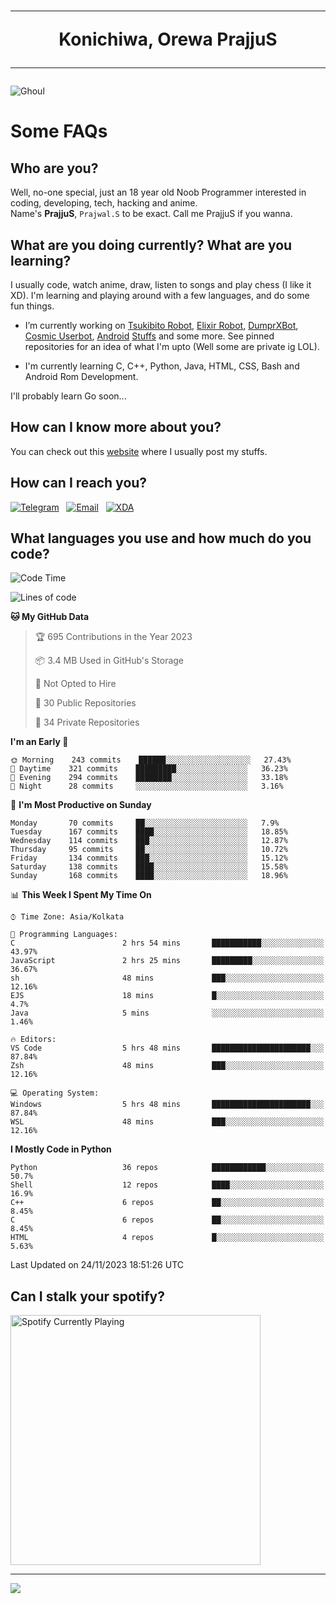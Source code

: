 <h1 align="center"><hr>Konichiwa, Orewa PrajjuS<hr></h1>


<img src="https://telegra.ph/file/6041d22c64479ee5ff802.jpg" alt="Ghoul"/>


<h1>Some FAQs</h1>


<h2>Who are you?</h2>

Well, no-one special, just an 18 year old Noob Programmer interested in coding, developing, tech, hacking and anime.
<br>
Name's <b>PrajjuS</b>, <code>Prajwal.S</code> to be exact. Call me PrajjuS if you wanna.


<h2>What are you doing currently? What are you learning?</h2>

I usually code, watch anime, draw, listen to songs and play chess (I like it XD). I'm learning and playing around with a few languages, and do some fun things.

- I’m currently working on <a href="Https://t.me/PrajjuSAssistantBot">Tsukibito Robot</a>, <a href="https://t.me/projectelixir_bot">Elixir Robot</a>, <a href="https://t.me/DumprXBot">DumprXBot</a>, <a href="https://github.com/SkyLab-Devs/CosmicUserbot">Cosmic Userbot</a>, <a href="https://github.com/Noob-OS">Android</a> <a href="https://github.com/PrajjuS/device_xiaomi_vince">Stuffs</a> and some more. See pinned repositories for an idea of what I'm upto (Well some are private ig LOL).

- I'm currently learning C, C++, Python, Java, HTML, CSS, Bash and Android Rom Development.

I'll probably learn Go soon...


<h2>How can I know more about you?</h2>

You can check out this <a href="https://prajjus.site">website</a> where I usually post my stuffs.


<h2>How can I reach you?</h2>

<a href="https://t.me/PrajjuS"><img src="https://img.shields.io/badge/PrajjuS-2CA5E0?style=flat-square&logo=telegram&logoColor=white" alt="Telegram"/></a>&nbsp;&nbsp;&nbsp;<a href="theprajjus@gmail.com"><img src="https://img.shields.io/badge/theprajjus@gmail.com-D14836?style=flat-square&logo=gmail&logoColor=white" alt="Email"/></a>&nbsp;&nbsp;&nbsp;<a href="https://forum.xda-developers.com/m/prajjus.10388799/"><img src="https://img.shields.io/badge/PrajjuS-F59714?style=flat-square&logo=xda-developers&logoColor=white" alt="XDA"/></a>


<h2>What languages you use and how much do you code?</h2>

<!--START_SECTION:waka-->
![Code Time](http://img.shields.io/badge/Code%20Time-538%20hrs%2025%20mins-blue)

![Lines of code](https://img.shields.io/badge/From%20Hello%20World%20I%27ve%20Written-54%20Thousand%20lines%20of%20code-blue)

**🐱 My GitHub Data** 

> 🏆 695 Contributions in the Year 2023
 > 
> 📦 3.4 MB Used in GitHub's Storage 
 > 
> 🚫 Not Opted to Hire
 > 
> 📜 30 Public Repositories 
 > 
> 🔑 34 Private Repositories  
 > 
**I'm an Early 🐤** 

```text
🌞 Morning    243 commits    ██████░░░░░░░░░░░░░░░░░░░   27.43% 
🌆 Daytime    321 commits    █████████░░░░░░░░░░░░░░░░   36.23% 
🌃 Evening    294 commits    ████████░░░░░░░░░░░░░░░░░   33.18% 
🌙 Night      28 commits     ░░░░░░░░░░░░░░░░░░░░░░░░░   3.16%

```
📅 **I'm Most Productive on Sunday** 

```text
Monday       70 commits     ██░░░░░░░░░░░░░░░░░░░░░░░   7.9% 
Tuesday      167 commits    ████░░░░░░░░░░░░░░░░░░░░░   18.85% 
Wednesday    114 commits    ███░░░░░░░░░░░░░░░░░░░░░░   12.87% 
Thursday     95 commits     ██░░░░░░░░░░░░░░░░░░░░░░░   10.72% 
Friday       134 commits    ███░░░░░░░░░░░░░░░░░░░░░░   15.12% 
Saturday     138 commits    ████░░░░░░░░░░░░░░░░░░░░░   15.58% 
Sunday       168 commits    ████░░░░░░░░░░░░░░░░░░░░░   18.96%

```


📊 **This Week I Spent My Time On** 

```text
⌚︎ Time Zone: Asia/Kolkata

💬 Programming Languages: 
C                        2 hrs 54 mins       ███████████░░░░░░░░░░░░░░   43.97% 
JavaScript               2 hrs 25 mins       █████████░░░░░░░░░░░░░░░░   36.67% 
sh                       48 mins             ███░░░░░░░░░░░░░░░░░░░░░░   12.16% 
EJS                      18 mins             █░░░░░░░░░░░░░░░░░░░░░░░░   4.7% 
Java                     5 mins              ░░░░░░░░░░░░░░░░░░░░░░░░░   1.46%

🔥 Editors: 
VS Code                  5 hrs 48 mins       ██████████████████████░░░   87.84% 
Zsh                      48 mins             ███░░░░░░░░░░░░░░░░░░░░░░   12.16%

💻 Operating System: 
Windows                  5 hrs 48 mins       ██████████████████████░░░   87.84% 
WSL                      48 mins             ███░░░░░░░░░░░░░░░░░░░░░░   12.16%

```

**I Mostly Code in Python** 

```text
Python                   36 repos            ████████████░░░░░░░░░░░░░   50.7% 
Shell                    12 repos            ████░░░░░░░░░░░░░░░░░░░░░   16.9% 
C++                      6 repos             ██░░░░░░░░░░░░░░░░░░░░░░░   8.45% 
C                        6 repos             ██░░░░░░░░░░░░░░░░░░░░░░░   8.45% 
HTML                     4 repos             █░░░░░░░░░░░░░░░░░░░░░░░░   5.63%

```



 Last Updated on 24/11/2023 18:51:26 UTC
<!--END_SECTION:waka-->


<h2>Can I stalk your spotify?</h2>

<a href="https://open.spotify.com/user/cotgk31v4nhw20gs5adb29jq5"><img src="https://spotify-readme-prajjus.vercel.app/api?theme=dark&rainbow=true" alt="Spotify Currently Playing" width="400px"/></a>


<hr>


<img src="https://komarev.com/ghpvc/?username=prajjus&label=Profile%20Views&color=000000&style=flat">
